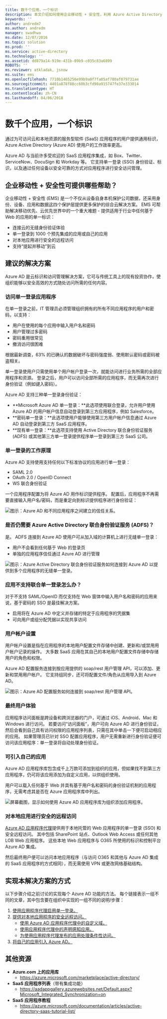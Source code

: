 ```yaml
---
title: 数千个应用，一个标识
description: 本文介绍如何使用企业移动性 + 安全性，利用 Azure Active Directory 内的工具提供适用于行业内任何基于 Web 的应用的单一标识。
keywords: ''
author: andredm7
ms.author: andredm
manager: swadhwa
ms.date: 12/07/2016
ms.topic: solution
ms.prod: ''
ms.service: active-directory
ms.technology: ''
ms.assetid: dd879a14-919e-431b-89b9-c035c83a6899
ROBOTS: ''
ms.reviewer: atkladak, jsnow
ms.suite: ems
ms.openlocfilehash: 7710b1465256e99b9a0f7fa05af780af079731ae
ms.sourcegitcommit: 4401a878f88cc60b3cfd90a915747fe37e333014
ms.translationtype: HT
ms.contentlocale: zh-CN
ms.lasthandoff: 04/06/2018
---
```

# <a name="thousands-of-apps-one-identity"></a>数千个应用，一个标识
通过为可访问云和本地资源的服务型软件 (SaaS) 应用程序的用户提供通用标识，Azure Active Directory (Azure AD) 使用户的工作效率更高。

Azure AD 与当前许多受欢迎的 SaaS 应用程序集成，如 Box、Twitter、ServiceNow、DocuSign 和 Workday 等。 它支持单一登录 (SSO) 身份验证、标识，以及通过任何设备以安全可靠的方式对应用程序进行安全访问管理。

## <a name="how-can-enterprise-mobility--security-help-you"></a>企业移动性 + 安全性可提供哪些帮助？
企业移动性 + 安全性 (EMS) 是一个不仅从设备自身本机保护公司数据，还采用身份、设备、应用和数据这四个保护层提供更多保护的综合云解决方案。 EMS 可帮助解决移动优先、云优先世界中的一个重大难题 - 提供适用于行业中任何基于 Web 的应用的单一标识：
- 连接云的无缝身份验证体验
- 单一登录到 1000 个预先集成的应用或自己的应用
- 对本地应用进行安全的远程访问
- 支持“提起并移动”到云


## <a name="recommended-solution"></a>建议的解决方案
Azure AD 是云标识和访问管理解决方案，它可与传统工具上的现有投资协作，使组织能够以安全高效的方式随处访问所需的任何内容。
### <a name="access-to-single-sign-on-applications"></a>访问单一登录应用程序

在单一登录之前，IT 管理员必须管理组织拥有的所有不同应用程序的用户和密码，以支持：

- 用户在使用的每个应用中输入用户名和密码
- 用户管理过多密码
- 密码重用很常见
- 撤消访问很困难

根据最新调查，63% 的已确认的数据破坏与密码强度弱、使用默认密码或密码被盗相关。

单一登录使用户只需使用单个用户帐户登录一次，就能访问进行业务所需的全部应用程序和资源。 登录之后，用户可以访问全部所需的应用程序，而无需再次进行身份验证（例如键入密码）。

Azure AD 支持三种单一登录身份验证：

- **Microsoft Azure AD 单一登录：**此选项使用联合登录，允许用户使用 Azure AD 的用户帐户信息自动登录到第三方应用程序，例如 Salesforce。
- **密码单一登录：**此选项使用户能够使用第三方用户帐户信息通过 Azure AD 自动登录到第三方 SaaS 应用程序。
- **现有单一登录：**此选项支持使用 Active Directory 联合身份验证服务 (ADFS) 或其他第三方单一登录提供程序单一登录到第三方 SaaS 公司。

### <a name="how-single-sign-on-works"></a>单一登录的工作原理
Azure AD 支持使用支持任何以下标准协议的应用进行单一登录：
- SAML 2.0
- OAuth 2.0 / OpenID Connect
- WS 联合身份验证

一个应用程序配置为将 Azure AD 用作标识提供程序。 配置后，应用程序不再需要直接输入用户名/密码，而是重定向到标识提供程序进行身份验证：

![图示：Azure AD 和不同应用程序之间建立的信任关系。](./media/thousands-apps-one-identity/thousands-apps-one-identity-fig1.png)


### <a name="do-i-still-need-azure-active-directory-federation-services-adfs"></a>是否仍需要 Azure Active Directory 联合身份验证服务 (ADFS)？
是。 ADFS 连接到 Azure AD 使用户可从加入域的计算机上进行无缝单一登录：
- 用户不会看到任何基于 Web 的登录页
- 单独的应用程序信任通过 Azure AD 进行管理

![图示：Azure Active Directory 联合身份验证服务如何连接到 Azure AD 以提供到多个应用程序的无缝单一登录。](./media/thousands-apps-one-identity/thousands-apps-one-identity-fig2.png)

### <a name="what-if-an-app-doesnt-support-federated-single-sign-on"></a>应用不支持联合单一登录怎么办？
对于不支持 SAML/OpenID 而仅支持在 Web 窗体中输入用户名和密码的应用来说，基于密码的 SSO 是最佳解决方案。
- 启用将在 Azure AD 中定义并存储的特定于应用程序的凭据集
- 可向用户或组分配凭据以实现共享访问

### <a name="user-account-provisioning"></a>用户帐户设置
用户帐户设置是指在应用程序的本地用户配置文件存储中创建、更新和/或禁用用户帐户记录的操作。 大多数 SaaS 应用在其自己的本地用户配置文件存储中存储用户的角色和权限。

Azure AD 配置服务连接到按应用提供的 soap/rest 用户管理 API，可以添加、更新和禁用用户帐户。 它支持组同步，还可将配置文件/角色从应用导入到 Azure AD。

![图示：Azure AD 配置服务如何连接到 soap/rest 用户管理 API。](./media/thousands-apps-one-identity/thousands-apps-one-identity-fig3.png)

### <a name="the-end-user-experience"></a>最终用户体验
应用程序访问面板是跨设备和跨浏览器的门户，可通过 iOS、Android、Mac 和 Windows 进行访问。 若要访问“访问面板”，用户可向 Azure AD 进行身份验证，然后会看到自己具有访问权限的应用程序列表，只需在其中单击一下便可启动相应的应用。 如果管理员已针对 SSO 配置应用程序，用户无需重新进行身份验证便可访问该应用程序：单一登录将自动处理身份验证。

### <a name="bring-your-own-apps"></a>可引入自己的应用
Azure AD 应用程序库包含成千上万款可添加到组织的应用，但如果找不到第三方应用程序，仍可将该应用添加为自定义应用，以供组织使用。

用户可以载入任何基于 Web 并具有基于用户名和密码的身份验证机制的应用程序，无需考虑其是否在 Azure 应用程序库中列出。

![屏幕截图，显示如何使用 Azure AD 应用程序库为组织添加应用程序。](./media/thousands-apps-one-identity/thousands-apps-one-identity-fig4.png)

### <a name="secure-remote-access-to-on-premises-apps"></a>对本地应用进行安全的远程访问
[Azure AD 应用程序代理](https://azure.microsoft.com/en-us/documentation/articles/active-directory-application-proxy-enable/)提供用于本地托管的 Web 应用程序的单一登录 (SSO) 和安全远程访问。 其中包括 SharePoint 站点、Outlook Web Access 或任何其他 LOB Web 应用程序。 这些本地 Web 应用程序与 O365 所使用的标识和控制平台 Azure AD 集成。

然后最终用户便可以访问本地应用程序（与访问 O365 和其他与 Azure AD 集成的 SaaS 应用程序的方式相同），而无需使用 VPN 或更改网络基础结构。

## <a name="how-to-implement-this-solution"></a>实现本解决方案的方式
以下步骤介绍之前讨论的实现每个 Azure AD 功能的方法。 每个链接表示一组不同的文章，其中包含要在组织中实现的一组不同的说明/步骤：
1. [使用应用程序代理启用单一登录。](https://azure.microsoft.com/en-us/documentation/articles/active-directory-application-proxy-sso-using-kcd/)
2. [提供对本地应用程序的安全远程访问。](https://azure.microsoft.com/en-us/documentation/articles/active-directory-application-proxy-get-started/)
   - [使用 Azure AD 应用程序代理中的自定义域。](https://azure.microsoft.com/en-us/documentation/articles/active-directory-application-proxy-custom-domains/)
   - [使用应用程序代理中的声明感知应用。](https://azure.microsoft.com/en-us/documentation/articles/active-directory-application-proxy-claims-aware-apps/)
   - [为使用应用程序代理发布的应用处理条件性访问。](https://azure.microsoft.com/en-us/documentation/articles/active-directory-application-proxy-conditional-access/)
3. [将自己的应用引入 Azure AD。](https://blogs.technet.microsoft.com/enterprisemobility/2015/06/17/bring-your-own-app-with-azure-ad-self-service-saml-configuration-now-in-preview/)

## <a name="additional-resources"></a>其他资源
- **Azure.com 上的应用库**
  - https://azure.microsoft.com/marketplace/active-directory/
- **SaaS 应用程序列表**（带有集成功能）
  - https://aadappgallery.azurewebsites.net/Default.aspx?Microsoft_Integrated_Synchronization=on
- **SaaS 应用程序教程**
  - https://azure.microsoft.com/documentation/articles/active-directory-saas-tutorial-list/
